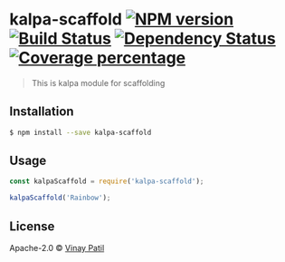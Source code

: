 # kalpa-scaffold [![NPM version][npm-image]][npm-url] [![Build Status][travis-image]][travis-url] [![Dependency Status][daviddm-image]][daviddm-url] [![Coverage percentage][coveralls-image]][coveralls-url]
> This is kalpa module for scaffolding

## Installation

```sh
$ npm install --save kalpa-scaffold
```

## Usage

```js
const kalpaScaffold = require('kalpa-scaffold');

kalpaScaffold('Rainbow');
```
## License

Apache-2.0 © [Vinay Patil]()


[npm-image]: https://badge.fury.io/js/kalpa-scaffold.svg
[npm-url]: https://npmjs.org/package/kalpa-scaffold
[travis-image]: https://travis-ci.com/patilvinay/kalpa-scaffold.svg?branch=master
[travis-url]: https://travis-ci.com/patilvinay/kalpa-scaffold
[daviddm-image]: https://david-dm.org/patilvinay/kalpa-scaffold.svg?theme=shields.io
[daviddm-url]: https://david-dm.org/patilvinay/kalpa-scaffold
[coveralls-image]: https://coveralls.io/repos/patilvinay/kalpa-scaffold/badge.svg
[coveralls-url]: https://coveralls.io/r/patilvinay/kalpa-scaffold

